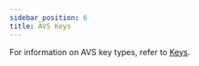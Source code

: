 ```yaml
---
sidebar_position: 6
title: AVS Keys
---
```


For information on AVS key types, refer to [Keys](../../../eigenlayer/concepts/keys-and-signatures).